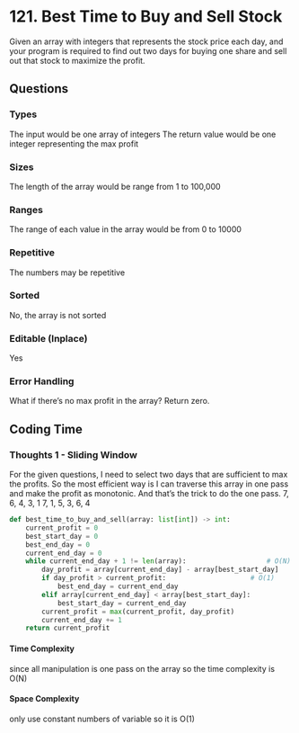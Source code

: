 # 121. Best Time to Buy and Sell Stock
Given an array with integers that represents the stock price each day, and your program is required to find out two days for buying one share and sell out that stock to maximize the profit. 

## Questions
### Types
The input would be one array of integers
The return value would be one integer representing the max profit

### Sizes

The length of the array would be range from 1 to 100,000

### Ranges
The range of each value in the array would be from 0 to 10000

### Repetitive
The numbers may be repetitive 

### Sorted
No, the array is not sorted
### Editable (Inplace)
Yes
### Error Handling
What if there’s no max profit in the array? Return zero.

## Coding Time
### Thoughts 1 - Sliding Window
For the given questions, I need to select two days that are sufficient to max the profits. So the most efficient way is I can traverse this array in one pass and make the profit as monotonic. And that’s the trick to do the one pass.
7, 6, 4, 3, 1
7, 1, 5, 3, 6, 4
```python
def best_time_to_buy_and_sell(array: list[int]) -> int:
    current_profit = 0
    best_start_day = 0
    best_end_day = 0
    current_end_day = 0
    while current_end_day + 1 != len(array): 					# O(N)
        day_profit = array[current_end_day] - array[best_start_day]		# O(1)
        if day_profit > current_profit:						# O(1)
            best_end_day = current_end_day
        elif array[current_end_day] < array[best_start_day]:
            best_start_day = current_end_day
        current_profit = max(current_profit, day_profit)
        current_end_day += 1
    return current_profit
```

#### Time Complexity
since all manipulation is one pass on the array so the time complexity is O(N)

#### Space Complexity
only use constant numbers of variable so it is O(1)

